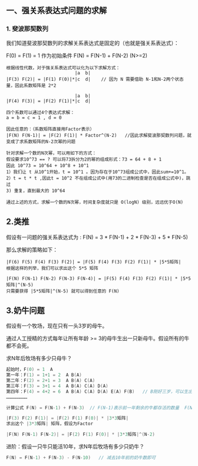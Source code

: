 ## 一、强关系表达式问题的求解

### 1. 斐波那契数列

我们知道斐波那契数列的求解关系表达式是固定的（也就是强关系表达式）：

F(0) = F(1) = 1 作为初始条件    F(N) = F(N-1) + F(N-2) (N>=2)

```
根据线性代数，对于强关系表达式可以化为以下求解方式：
						  |a  b|
|F(3) F(2)| = |F(1) F(0)|*|c  d|    // 因为 N 需要借助 N-1和N-2两个状态量，因此系数矩阵是 2*2

						  |a  b|
|F(4) F(3)| = |F(2) F(1)|*|c  d|

四个系数可以通过4个表达式求解：
a = b = c = 1 , d = 0

因此任意的：（系数矩阵直接用Factor表示）
|F(N) F(N-1)| = |F(2) F(1)| * Factor^(N-2)   //因此求解斐波那契数列问题，就变成了求系数矩阵的N-2次幂的问题
```



```
针对求解一个数的N次幂，可以用如下的方式：
假设要求10^73 == ? 可以将73拆分为2的幂的组成形式：73 = 64 + 8 + 1 
因此 10^73 = 10^64 + 10^8 + 10^1 
1）我们让 t 从10^1开始，t = 10^1 。因为存在于10^73组成公式中，因此sum+=10^1。
2）t = t * t ,因此t = 10^2 不在组成公式中(用73的二进制检查是否在组成公式中)，跳过
3) 重复，直到最大的 10^64

通过上述的方式，求解一个数的N次幂，时间复杂度就只是 O(logN) 级别，远远优于O(N)
```



## 2.类推

假设有一问题的强关系表达式为 :  F(N) = 3 * F(N-1) + 2 * F(N-3) + 5 * F(N-5)

那么求解的策略如下：

```
|F(6) F(5) F(4) F(3) F(2)| = |F(5) F(4) F(3) F(2) F(1)| * |5*5矩阵|
根据这样的列举，我们可以求出这个 5*5 矩阵

|F(N) F(N-1) F(N-2) F(N-3) F(N-4)| = |F(5) F(4) F(3) F(2) F(1)| * |5*5矩阵|^(N-5)
只需要获得 |5*5矩阵|^(N-5) 就可以得到任意的 F(N)
```



## 3.奶牛问题

假设有一个牧场，现在只有一头3岁的母牛。

通过人工授精的方式每年让所有年龄 >= 3的母牛生出一只新母牛。假设所有的牛都不会死。

求N年后牧场有多少只母牛？

```go
起始时，F(0) = 1  A
第一年：F(1) = 1+1 = 2  A B(A)
第二年：F(2) = 2+1 = 3  A B(A) C(A)
第三年：F(3) = 3+1 = 4  A B(A) C(A) D(A)
第四年：F(4) = 4+2 = 6  A B(A) C(A) D(A) E(A) F(B)   // B刚好三岁，可以生出新的母牛
……………………

计算公式 F(N) = F(N-1) + F(N-3)  // F(N-1)表示前一年剩余的牛都存活的数量  F(N-3)表示新生牛数量 == 三年前的牛的数量

|F(3) F(2) F(1)| = |F(2) F(1) F(0)| * |3*3矩阵|
求出这个 |3*3矩阵| 矩阵，假设为Factor

|F(N) F(N-1) F(N-2)| = |F(2) F(1) F(0)| * |3*3矩阵|^(N-2)
```



进阶：假设一只牛只能活10年，求N年后牧场有多少只奶牛？

```go
F(N) = F(N-1) + F(N-3) - F(N-10)   // 减去10年前的奶牛数即可
```

